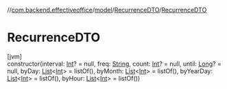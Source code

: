 //[com.backend.effectiveoffice](../../../index.md)/[model](../index.md)/[RecurrenceDTO](index.md)/[RecurrenceDTO](-recurrence-d-t-o.md)

# RecurrenceDTO

[jvm]\
constructor(interval: [Int](https://kotlinlang.org/api/latest/jvm/stdlib/kotlin/-int/index.html)? = null, freq: [String](https://kotlinlang.org/api/latest/jvm/stdlib/kotlin/-string/index.html), count: [Int](https://kotlinlang.org/api/latest/jvm/stdlib/kotlin/-int/index.html)? = null, until: [Long](https://kotlinlang.org/api/latest/jvm/stdlib/kotlin/-long/index.html)? = null, byDay: [List](https://kotlinlang.org/api/latest/jvm/stdlib/kotlin.collections/-list/index.html)&lt;[Int](https://kotlinlang.org/api/latest/jvm/stdlib/kotlin/-int/index.html)&gt; = listOf(), byMonth: [List](https://kotlinlang.org/api/latest/jvm/stdlib/kotlin.collections/-list/index.html)&lt;[Int](https://kotlinlang.org/api/latest/jvm/stdlib/kotlin/-int/index.html)&gt; = listOf(), byYearDay: [List](https://kotlinlang.org/api/latest/jvm/stdlib/kotlin.collections/-list/index.html)&lt;[Int](https://kotlinlang.org/api/latest/jvm/stdlib/kotlin/-int/index.html)&gt; = listOf(), byHour: [List](https://kotlinlang.org/api/latest/jvm/stdlib/kotlin.collections/-list/index.html)&lt;[Int](https://kotlinlang.org/api/latest/jvm/stdlib/kotlin/-int/index.html)&gt; = listOf())
